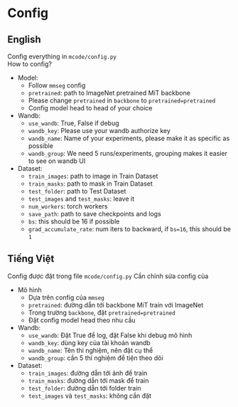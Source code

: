 # Config
## English
Config everything in `mcode/config.py`  
How to config?
+ Model:
    + Follow `mmseg` config
    + `pretrained`: path to ImageNet pretrained MiT backbone
    + Please change `pretrained` in `backbone` to `pretrained=pretrained`
    + Config model head to head of your choice
+ Wandb:
  + `use_wandb`: True, False if debug
  + `wandb_key`: Please use your wandb authorize key
  + `wandb_name`: Name of your experiments, please make it as specific as possible
  + `wandb_group`: We need 5 runs/experiments, grouping makes it easier to see on wandb UI
+ Dataset:
    + `train_images`: path to image in Train Dataset
    + `train_masks`: path to mask in Train Dataset
    + `test_folder`: path to Test Dataset
    + `test_images` and `test_masks`: leave it 
    + `num_workers`: torch workers
    + `save_path`: path to save checkpoints and logs
    + `bs`: this should be 16 if possible
    + `grad_accumulate_rate`: num iters to backward, if `bs=16`, this should be `1`

## Tiếng Việt
Config được đặt trong file `mcode/config.py`
Cần chỉnh sửa config của
+ Mô hình
    + Dựa trên config của `mmseg`
    + `pretrained`: đường dẫn tới backbone MiT train với ImageNet
    + Trong trường `backbone`, đặt `pretrained=pretrained`
    + Đặt config model head theo nhu cầu
+ Wandb:
    + `use_wandb`: Đặt True để log, đặt False khi debug mô hình
    + `wandb_key`: dùng key của tài khoản wandb
    + `wandb_name`: Tên thí nghiệm, nên đặt cụ thể
    + `wandb_group`: cần 5 thí nghiệm để tiện theo dõi
+ Dataset:
    + `train_images`: đường dẫn tới ảnh để train
    + `train_masks`: đường dẫn tới mask để train
    + `test_folder`: đường dẫn tới folder train
    + `test_images` và `test_masks`: không cần đặt
